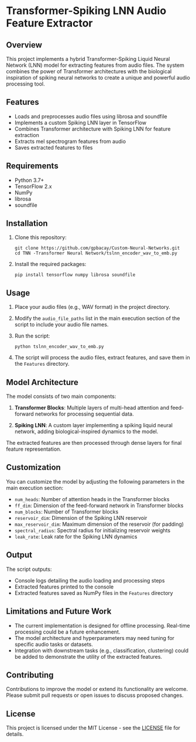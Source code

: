 # Transformer-Spiking LNN Audio Feature Extractor

## Overview

This project implements a hybrid Transformer-Spiking Liquid Neural Network (LNN) model for extracting features from audio files. The system combines the power of Transformer architectures with the biological inspiration of spiking neural networks to create a unique and powerful audio processing tool.

## Features

- Loads and preprocesses audio files using librosa and soundfile
- Implements a custom Spiking LNN layer in TensorFlow
- Combines Transformer architecture with Spiking LNN for feature extraction
- Extracts mel spectrogram features from audio
- Saves extracted features to files

## Requirements

- Python 3.7+
- TensorFlow 2.x
- NumPy
- librosa
- soundfile

## Installation

1. Clone this repository:
   ```
   git clone https://github.com/gpbacay/Custom-Neural-Networks.git
   cd TNN -Transformer Neural Network/tslnn_encoder_wav_to_emb.py
   ```

2. Install the required packages:
   ```
   pip install tensorflow numpy librosa soundfile
   ```

## Usage

1. Place your audio files (e.g., WAV format) in the project directory.

2. Modify the `audio_file_paths` list in the main execution section of the script to include your audio file names.

3. Run the script:
   ```
   python tslnn_encoder_wav_to_emb.py
   ```

4. The script will process the audio files, extract features, and save them in the `Features` directory.

## Model Architecture

The model consists of two main components:

1. **Transformer Blocks**: Multiple layers of multi-head attention and feed-forward networks for processing sequential data.

2. **Spiking LNN**: A custom layer implementing a spiking liquid neural network, adding biological-inspired dynamics to the model.

The extracted features are then processed through dense layers for final feature representation.

## Customization

You can customize the model by adjusting the following parameters in the main execution section:

- `num_heads`: Number of attention heads in the Transformer blocks
- `ff_dim`: Dimension of the feed-forward network in Transformer blocks
- `num_blocks`: Number of Transformer blocks
- `reservoir_dim`: Dimension of the Spiking LNN reservoir
- `max_reservoir_dim`: Maximum dimension of the reservoir (for padding)
- `spectral_radius`: Spectral radius for initializing reservoir weights
- `leak_rate`: Leak rate for the Spiking LNN dynamics

## Output

The script outputs:
- Console logs detailing the audio loading and processing steps
- Extracted features printed to the console
- Extracted features saved as NumPy files in the `Features` directory

## Limitations and Future Work

- The current implementation is designed for offline processing. Real-time processing could be a future enhancement.
- The model architecture and hyperparameters may need tuning for specific audio tasks or datasets.
- Integration with downstream tasks (e.g., classification, clustering) could be added to demonstrate the utility of the extracted features.

## Contributing

Contributions to improve the model or extend its functionality are welcome. Please submit pull requests or open issues to discuss proposed changes.

## License

This project is licensed under the MIT License - see the [LICENSE](LICENSE) file for details.